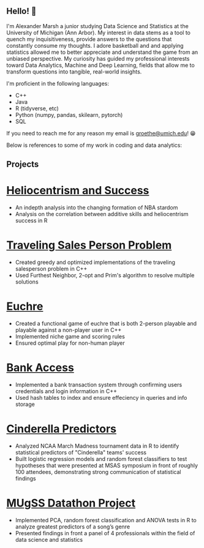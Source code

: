 ## Hello! 👋

I'm Alexander Marsh a junior studying Data Science and Statistics at the University of Michigan (Ann Arbor). My interest in data stems as a tool to quench my inquisitiveness, provide answers to the questions that constantly consume my thoughts. I adore basketball and and applying statistics allowed me to better appreciate and understand the game from an unbiased perspective. My curiosity has guided my professional interests toward Data Analytics, Machine and Deep Learning, fields that allow me to transform questions into tangible, real-world insights.

I'm proficient in the following languages:
- C++
- Java
- R (tidyverse, etc)
- Python (numpy, pandas, skilearn, pytorch)
- SQL

If you need to reach me for any reason my email is groethe@umich.edu! 😁

Below is references to some of my work in coding and data analytics:

## Projects

# [Heliocentrism and Success](https://alexanderhoops.substack.com/p/heliocentrism-and-success)
  - An indepth analysis into the changing formation of NBA stardom
  - Analysis on the correlation between additive skills and heliocentrism success in R

# [Traveling Sales Person Problem](https://github.com/Alezanduh/p4-donuts/blob/main/project4.cpp)
  - Created greedy and optimized implementations of the traveling salesperson problem in C++
  - Used Furthest Neighbor, 2-opt and Prim's algorithm to resolve multiple solutions

# [Euchre](https://github.com/Alezanduh/p2-euchre.git)
  - Created a functional game of euchre that is both 2-person playable and playable against a non-player user in C++
  - Implemented niche game and scoring rules
  - Ensured optimal play for non-human player

# [Bank Access](https://github.com/Alezanduh/p3-281bank)
  - Implemented a bank transaction system through confirming users credentials and login information in C++
  - Used hash tables to index and ensure effeciency in queries and info storage

# [Cinderella Predictors](https://docs.google.com/presentation/d/1L0eY-xGVYUHazh4MgHD3CDBWgIih38v5ZhzXPwgwK48/edit?slide=id.p1#slide=id.p1) 
  - Analyzed NCAA March Madness tournament data in R to identify statistical predictors of "Cinderella" teams' success
  - Built logistic regression models and random forest classifiers to test hypotheses that were presented at MSAS symposium in front of roughly 100 attendees, demonstrating strong     communication of statistical findings

# [MUgSS Datathon Project](https://docs.google.com/presentation/d/1L0eY-xGVYUHazh4MgHD3CDBWgIih38v5ZhzXPwgwK48/edit?slide=id.p1#slide=id.p1)
  - Implemented PCA, random forest classification and ANOVA tests in R to analyze greatest predictors of a song’s genre
  - Presented findings in front a panel of 4 professionals within the field of data science and statistics




<!--
**Alezanduh/Alezanduh** is a ✨ _special_ ✨ repository because its `README.md` (this file) appears on your GitHub profile.

Here are some ideas to get you started:

- 🔭 I’m currently working on ...
- 🌱 I’m currently learning ...
- 👯 I’m looking to collaborate on ...
- 🤔 I’m looking for help with ...
- 💬 Ask me about ...
- 📫 How to reach me: ...
- 😄 Pronouns: ...
- ⚡ Fun fact: ...
-->


